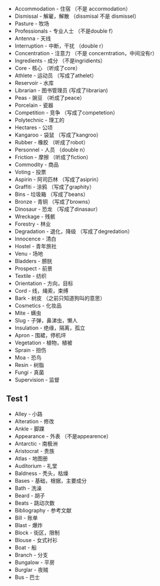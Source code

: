 - Accommodation - 住宿 （不是 accormodation）
- Dismissal - 解雇，解散 （dissmisal 不是 dismissel）
- Pasture - 牧场
- Professionals - 专业人士 （不是double f）
- Antenna - 天线
- Interruption - 中断，干扰 （double r）
- Concentration - 注意力 （不是 concerntration，中间没有r）
- Ingredients - 成分 （不是ingridients）
- Core - 核心 （听成了core）
- Athlete - 运动员 （写成了athelet）
- Reservoir - 水库
- Librarian - 图书管理员 (写成了librarian)
- Peas - 豌豆 （听成了peace）
- Porcelain - 瓷器
- Competition - 竞争 （写成了competetion）
- Polytechnic - 理工的
- Hectares - 公顷
- Kangaroo - 袋鼠 （写成了kangroo）
- Rubber - 橡胶 （听成了robot）
- Personnel - 人员 （double n）
- Friction - 摩擦 （听成了fiction）
- Commodity - 商品
- Voting - 投票
- Aspirin - 阿司匹林 （写成了asiprin）
- Graffiti - 涂鸦 （写成了graphity）
- Bins - 垃圾箱 （写成了beans）
- Bronze - 青铜 （写成了browns）
- Dinosaur - 恐龙 （写成了dinasaur）
- Wreckage - 残骸
- Forestry - 林业
- Degradation - 退化，降级 （写成了degredation）
- Innocence - 清白
- Hostel - 青年旅社
- Venu - 场地
- Bladders - 膀胱
- Prospect - 前景
- Textile - 纺织
- Orientation - 方向，目标
- Cord - 线，绳索，束缚
- Bark - 树皮 （之前只知道狗叫的意思）
- Cosmetics - 化妆品
- Mite - 螨虫
- Slug - 子弹，鼻涕虫，懒人
- Insulation - 绝缘，隔离，孤立
- Apron - 围裙，停机坪
- Vegetation - 植物，植被
- Sprain - 扭伤
- Moa - 恐鸟
- Resin - 树脂
- Fungi - 真菌
- Supervision - 监督

## Test 1

- Alley - 小路
- Alteration - 修改
- Ankle - 脚踝
- Appearance - 外表 （不是appearence）
- Antarctic - 南极洲
- Aristocrat - 贵族
- Atlas - 地图册
- Auditorium - 礼堂
- Baldness - 秃头，枯燥
- Bases - 基础，根据，主要成分
- Bath - 洗澡
- Beard - 胡子
- Beats - 跳动次数
- Bibliography - 参考文献
- Bill - 账单
- Blast - 爆炸
- Block - 街区，限制
- Blouse - 女式衬衫
- Boat - 船
- Branch - 分支
- Bungalow - 平房
- Burglar - 夜贼
- Bus - 巴士

